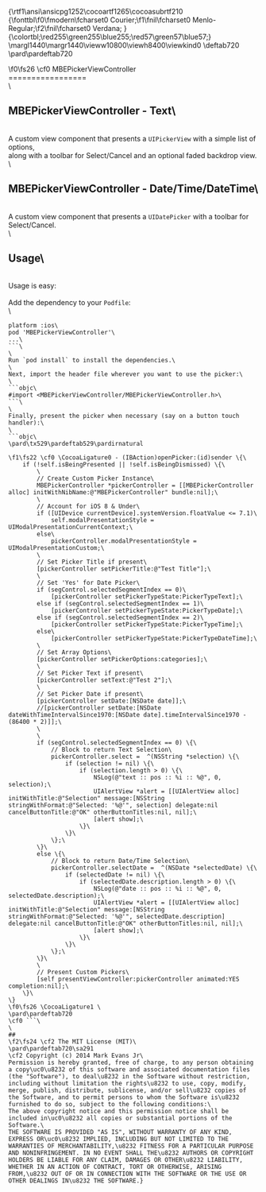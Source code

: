 {\rtf1\ansi\ansicpg1252\cocoartf1265\cocoasubrtf210
{\fonttbl\f0\fmodern\fcharset0 Courier;\f1\fnil\fcharset0 Menlo-Regular;\f2\fnil\fcharset0 Verdana;
}
{\colortbl;\red255\green255\blue255;\red57\green57\blue57;}
\margl1440\margr1440\vieww10800\viewh8400\viewkind0
\deftab720
\pard\pardeftab720

\f0\fs26 \cf0 MBEPickerViewController\
=================\
\
## MBEPickerViewController - Text\
\
A custom view component that presents a `UIPickerView` with a simple list of options, \
along with a toolbar for Select/Cancel and an optional faded backdrop view.\
\
## MBEPickerViewController - Date/Time/DateTime\
\
A custom view component that presents a `UIDatePicker` with a toolbar for Select/Cancel.\
\
## Usage\
\
Usage is easy:\
\
Add the dependency to your `Podfile`:\
\
```ruby\
platform :ios\
pod 'MBEPickerViewController'\
...\
```\
\
Run `pod install` to install the dependencies.\
\
Next, import the header file wherever you want to use the picker:\
\
```objc\
#import <MBEPickerViewController/MBEPickerViewController.h>\
```\
\
Finally, present the picker when necessary (say on a button touch handler):\
\
```objc\
\pard\tx529\pardeftab529\pardirnatural

\f1\fs22 \cf0 \CocoaLigature0 - (IBAction)openPicker:(id)sender \{\
    if (!self.isBeingPresented || !self.isBeingDismissed) \{\
        \
        // Create Custom Picker Instance\
        MBEPickerController *pickerController = [[MBEPickerController alloc] initWithNibName:@"MBEPickerController" bundle:nil];\
        \
        // Account for iOS 8 & Under\
        if ([UIDevice currentDevice].systemVersion.floatValue <= 7.1)\
            self.modalPresentationStyle = UIModalPresentationCurrentContext;\
        else\
            pickerController.modalPresentationStyle = UIModalPresentationCustom;\
        \
        // Set Picker Title if present\
        [pickerController setPickerTitle:@"Test Title"];\
        \
        // Set 'Yes' for Date Picker\
        if (segControl.selectedSegmentIndex == 0)\
            [pickerController setPickerTypeState:PickerTypeText];\
        else if (segControl.selectedSegmentIndex == 1)\
            [pickerController setPickerTypeState:PickerTypeDate];\
        else if (segControl.selectedSegmentIndex == 2)\
            [pickerController setPickerTypeState:PickerTypeTime];\
        else\
            [pickerController setPickerTypeState:PickerTypeDateTime];\
        \
        // Set Array Options\
        [pickerController setPickerOptions:categories];\
        \
        // Set Picker Text if present\
        [pickerController setText:@"Test 2"];\
        \
        // Set Picker Date if present\
        [pickerController setDate:[NSDate date]];\
        //[pickerController setDate:[NSDate dateWithTimeIntervalSince1970:[NSDate date].timeIntervalSince1970 - (86400 * 2)]];\
        \
        \
        if (segControl.selectedSegmentIndex == 0) \{\
            // Block to return Text Selection\
            pickerController.select =  ^(NSString *selection) \{\
                if (selection != nil) \{\
                    if (selection.length > 0) \{\
                        NSLog(@"text :: pos :: %i :: %@", 0, selection);\
                        UIAlertView *alert = [[UIAlertView alloc] initWithTitle:@"Selection" message:[NSString stringWithFormat:@"Selected: '%@'", selection] delegate:nil cancelButtonTitle:@"OK" otherButtonTitles:nil, nil];\
                        [alert show];\
                    \}\
                \}\
            \};\
        \}\
        else \{\
            // Block to return Date/Time Selection\
            pickerController.selectDate =  ^(NSDate *selectedDate) \{\
                if (selectedDate != nil) \{\
                    if (selectedDate.description.length > 0) \{\
                        NSLog(@"date :: pos :: %i :: %@", 0, selectedDate.description);\
                        UIAlertView *alert = [[UIAlertView alloc] initWithTitle:@"Selection" message:[NSString stringWithFormat:@"Selected: '%@'", selectedDate.description] delegate:nil cancelButtonTitle:@"OK" otherButtonTitles:nil, nil];\
                        [alert show];\
                    \}\
                \}\
            \};\
        \}\
        \
        // Present Custom Pickers\
        [self presentViewController:pickerController animated:YES completion:nil];\
    \}\
\}
\f0\fs26 \CocoaLigature1 \
\pard\pardeftab720
\cf0 ```\
\
##
\f2\fs24 \cf2 The MIT License (MIT)\
\pard\pardeftab720\sa291
\cf2 Copyright (c) 2014 Mark Evans Jr\
Permission is hereby granted, free of charge, to any person obtaining a copy\uc0\u8232 of this software and associated documentation files (the "Software"), to deal\u8232 in the Software without restriction, including without limitation the rights\u8232 to use, copy, modify, merge, publish, distribute, sublicense, and/or sell\u8232 copies of the Software, and to permit persons to whom the Software is\u8232 furnished to do so, subject to the following conditions:\
The above copyright notice and this permission notice shall be included in\uc0\u8232 all copies or substantial portions of the Software.\
THE SOFTWARE IS PROVIDED "AS IS", WITHOUT WARRANTY OF ANY KIND, EXPRESS OR\uc0\u8232 IMPLIED, INCLUDING BUT NOT LIMITED TO THE WARRANTIES OF MERCHANTABILITY,\u8232 FITNESS FOR A PARTICULAR PURPOSE AND NONINFRINGEMENT. IN NO EVENT SHALL THE\u8232 AUTHORS OR COPYRIGHT HOLDERS BE LIABLE FOR ANY CLAIM, DAMAGES OR OTHER\u8232 LIABILITY, WHETHER IN AN ACTION OF CONTRACT, TORT OR OTHERWISE, ARISING FROM,\u8232 OUT OF OR IN CONNECTION WITH THE SOFTWARE OR THE USE OR OTHER DEALINGS IN\u8232 THE SOFTWARE.}